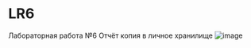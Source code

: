 # LR6
Лабораторная работа №6
Отчёт
копия в личное хранилище
![image](https://user-images.githubusercontent.com/117989857/202847423-59584a4a-05cf-4a1b-b6e2-7385416f6679.png)
